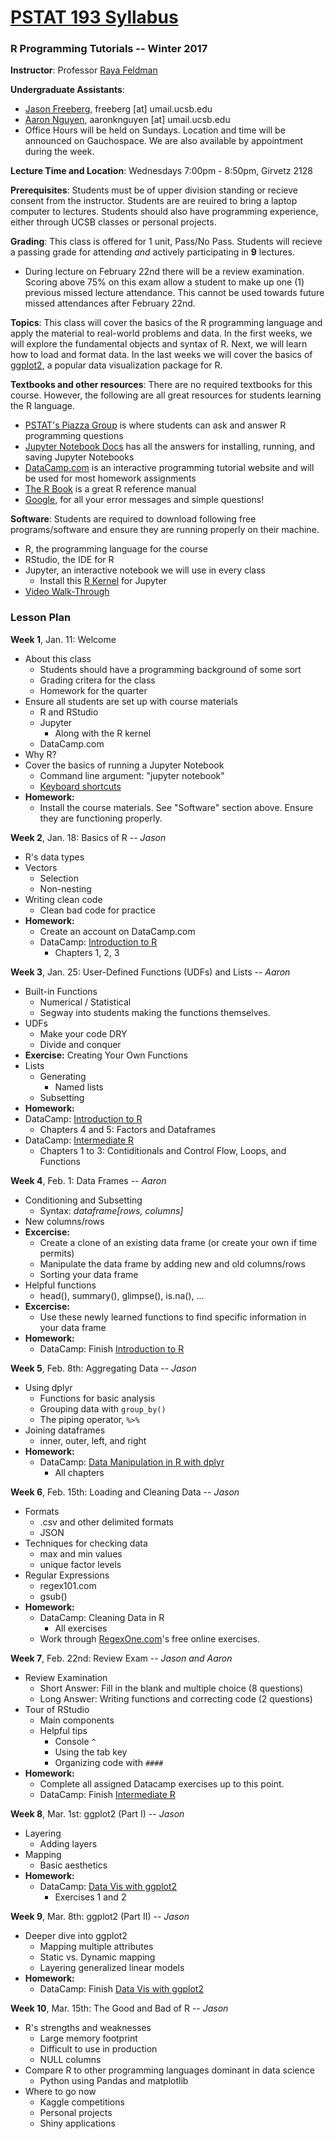# <a href="https://github.com/JasonFreeberg/R_Tutorials/edit/master/README.md">PSTAT 193 Syllabus</a>
### R Programming Tutorials -- Winter 2017

**Instructor**:
Professor [Raya Feldman](http://www.pstat.ucsb.edu/faculty%20pages/FELDMAN.htm)

**Undergraduate Assistants**:
- [Jason Freeberg](https://www.linkedin.com/in/jfreeberg), freeberg [at] umail.ucsb.edu
- [Aaron Nguyen](https://www.linkedin.com/in/aaronknguyen), aaronknguyen [at] umail.ucsb.edu
- Office Hours will be held on Sundays. Location and time will be announced on Gauchospace. We are also available by appointment during the week.

**Lecture Time and Location**:
Wednesdays 7:00pm - 8:50pm, Girvetz 2128

**Prerequisites**: Students must be of upper division standing or recieve consent from the instructor. Students are are reuired to bring a laptop computer to lectures. Students should also have programming experience, either through UCSB classes or personal projects.

**Grading**: This class is offered for 1 unit, Pass/No Pass. Students will recieve a passing grade for attending *and* actively participating in **9** lectures. 
  - During lecture on February 22nd there will be a review examination. Scoring above 75% on this exam allow a student to make up one (1) previous missed lecture attendance. This cannot be used towards future missed attendances after February 22nd.

**Topics**: This class will cover the basics of the R programming language and apply the material to real-world problems and data. In the first weeks, we will explore the fundamental objects and syntax of R. Next, we will learn how to load and format data. In the last weeks we will cover the basics of [ggplot2](https://en.wikipedia.org/wiki/Ggplot2), a popular data visualization package for R.

**Textbooks and other resources**: There are no required textbooks for this course. However, the following are all great resources for students learning the R language.
- [PSTAT's Piazza Group](https://piazza.com/ucsb/other/pstat199) is where students can ask and answer R programming questions
- [Jupyter Notebook Docs](http://jupyter-notebook.readthedocs.io/en/latest/) has all the answers for installing, running, and saving Jupyter Notebooks
- [DataCamp.com](https://www.datacamp.com/courses?learn=r_programming) is an interactive programming tutorial website and will be used for most homework assignments
- [The R Book](https://www.cs.upc.edu/~robert/teaching/estadistica/TheRBook.pdf) is a great R reference manual
- [Google](https://www.google.com), for all your error messages and simple questions!

**Software**: Students are required to download following free programs/software and ensure they are running properly on their machine.
  - R, the programming language for the course
  - RStudio, the IDE for R
  - Jupyter, an interactive notebook we will use in every class
    - Install this [R Kernel](https://github.com/IRkernel/IRkernel) for Jupyter
  - [Video Walk-Through](https://youtu.be/I9a9Jj2A95g)

### Lesson Plan

**Week 1**, Jan. 11: Welcome
- About this class
  - Students should have a programming background of some sort
  - Grading critera for the class
  - Homework for the quarter
- Ensure all students are set up with course materials
  - R and RStudio
  - Jupyter
    - Along with the R kernel
  - DataCamp.com 
- Why R?
- Cover the basics of running a Jupyter Notebook
  - Command line argument: "jupyter notebook"
  - [Keyboard shortcuts](https://www.cheatography.com/weidadeyue/cheat-sheets/jupyter-notebook/)
- **Homework:**
  - Install the course materials. See "Software" section above. Ensure they are functioning properly.

**Week 2**, Jan. 18: Basics of R -- <em>Jason</em>
- R's data types
- Vectors
  - Selection
  - Non-nesting
- Writing clean code
  - Clean bad code for practice
- **Homework:**
  - Create an account on DataCamp.com
  - DataCamp: <a href="https://www.datacamp.com/courses/free-introduction-to-r">Introduction to R</a>
    - Chapters 1, 2, 3

**Week 3**, Jan. 25: User-Defined Functions (UDFs) and Lists -- *Aaron*
- Built-in Functions
  - Numerical / Statistical
  - Segway into students making the functions themselves.
- UDFs
  - Make your code DRY
  - Divide and conquer
- **Exercise:** Creating Your Own Functions
- Lists
  - Generating
    - Named lists
  - Subsetting
- **Homework:**
 - DataCamp: <a href="https://www.datacamp.com/courses/free-introduction-to-r">Introduction to R</a>
    - Chapters 4 and 5: Factors and Dataframes
 - DataCamp: <a href="https://www.datacamp.com/courses/intermediate-r">Intermediate R</a>
    - Chapters 1 to 3: Contiditionals and Control Flow, Loops, and Functions
 
**Week 4**, Feb. 1: Data Frames -- *Aaron*
- Conditioning and Subsetting
  - Syntax: *dataframe[rows, columns]*
- New columns/rows
- **Excercise:** 
  - Create a clone of an existing data frame (or create your own if time permits)
  - Manipulate the data frame by adding new and old columns/rows
  - Sorting your data frame
- Helpful functions
  - head(), summary(), glimpse(), is.na(), ...
- **Excercise:** 
  - Use these newly learned functions to find specific information in your data frame
- **Homework:**
  - DataCamp: Finish <a href="https://www.datacamp.com/courses/free-introduction-to-r">Introduction to R</a>

**Week 5**, Feb. 8th: Aggregating Data -- *Jason*
- Using dplyr
  - Functions for basic analysis
  - Grouping data with <code>group\_by()</code>
  - The piping operator, <code>%>%</code>
- Joining dataframes
  - inner, outer, left, and right
- **Homework:**
  - DataCamp: <a href="https://www.datacamp.com/courses/dplyr-data-manipulation-r-tutorial">Data Manipulation in R with dplyr</a>
    - All chapters
 
**Week 6**, Feb. 15th: Loading and Cleaning Data -- *Jason*
- Formats
  - .csv and other delimited formats
  - JSON
- Techniques for checking data
  - max and min values
  - unique factor levels
- Regular Expressions
  - regex101.com
  - gsub()
- **Homework:**
  - DataCamp: <a hre="https://www.datacamp.com/courses/cleaning-data-in-r">Cleaning Data in R</a>
    - All exercises
  - Work through [RegexOne.com](https://regexone.com)'s free online exercises.
 
**Week 7**, Feb. 22nd: Review Exam -- *Jason and Aaron*
- Review Examination
  - Short Answer: Fill in the blank and multiple choice (8 questions)
  - Long Answer: Writing functions and correcting code (2 questions)
- Tour of RStudio
  - Main components
  - Helpful tips
    - Console <code>^</code>
    - Using the tab key
    - Organizing code with <code>####</code>
- **Homework:**
  - Complete all assigned Datacamp exercises up to this point.
  - DataCamp: Finish <a href="https://www.datacamp.com/courses/intermediate-r">Intermediate R</a>
 
**Week 8**, Mar. 1st: ggplot2 (Part I) -- *Jason*
- Layering
  - Adding layers
- Mapping
  - Basic aesthetics
- **Homework:**
  - DataCamp: <a href="https://www.datacamp.com/courses/data-visualization-with-ggplot2-1">Data Vis with ggplot2</a>
      - Exercises 1 and 2

**Week 9**, Mar. 8th: ggplot2 (Part II) -- *Jason*
- Deeper dive into ggplot2
  - Mapping multiple attributes
  - Static vs. Dynamic mapping
  - Layering generalized linear models
- **Homework:**
  - DataCamp: Finish <a href="https://www.datacamp.com/courses/data-visualization-with-ggplot2-1">Data Vis with ggplot2</a>

**Week 10**, Mar. 15th: The Good and Bad of R -- *Jason*
- R's strengths and weaknesses
    - Large memory footprint
    - Difficult to use in production
    - NULL columns
- Compare R to other programming languages dominant in data science
    - Python using Pandas and matplotlib
- Where to go now
    - Kaggle competitions
    - Personal projects
    - Shiny applications
